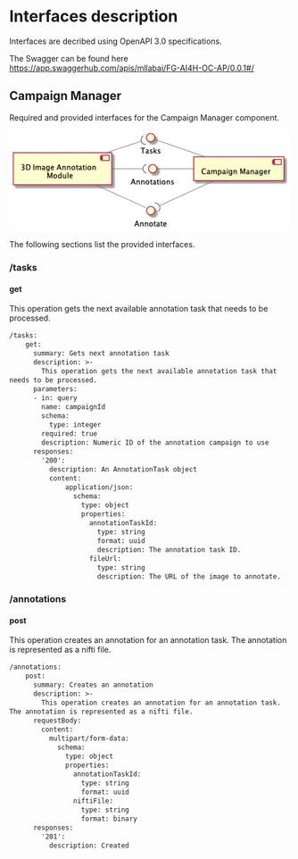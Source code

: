 # Interfaces description
Interfaces are decribed using OpenAPI 3.0 specifications. 

The Swagger can be found here
https://app.swaggerhub.com/apis/mllabai/FG-AI4H-OC-AP/0.0.1#/

## Campaign Manager
Required and provided interfaces for the Campaign Manager component.

![interfaces.png](/.attachments/interfaces-e7d30639-b9f8-428b-ba32-fac992f14bdc.png)

The following sections list the provided interfaces.

### /tasks
#### get
This operation gets the next available annotation task that needs to be processed.

```
/tasks:
    get:
      summary: Gets next annotation task
      description: >-
        This operation gets the next available annotation task that needs to be processed.
      parameters:
      - in: query
        name: campaignId
        schema:
          type: integer
        required: true
        description: Numeric ID of the annotation campaign to use
      responses:
        '200':
          description: An AnnotationTask object
          content:
              application/json:
                schema:
                  type: object
                  properties:
                    annotationTaskId:
                      type: string
                      format: uuid
                      description: The annotation task ID.
                    fileUrl:
                      type: string
                      description: The URL of the image to annotate.
```

### /annotations
#### post
This operation creates an annotation for an annotation task. The annotation is represented as a nifti file.
```
/annotations:
    post:
      summary: Creates an annotation
      description: >-
        This operation creates an annotation for an annotation task. The annotation is represented as a nifti file.
      requestBody:
        content:
          multipart/form-data:
            schema:
              type: object
              properties:
                annotationTaskId:
                  type: string
                  format: uuid
                niftiFile:
                  type: string
                  format: binary
      responses: 
        '201':
          description: Created
```